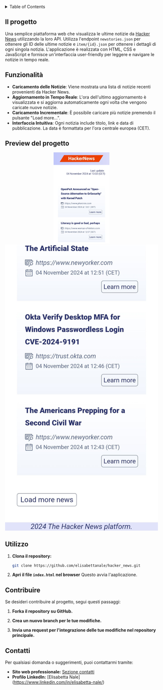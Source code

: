 <!-- TABLE OF CONTENTS -->
<details>
  <summary>Table of Contents</summary>
  <ol>
    <li><a href="#il-progetto">Il progetto: HackerNews Platform</a></li>
    <li><a href="#funzionalita">Funzionalità</a></li>
    <li><a href="#utilizzo">Utilizzo</a></li>
    <li><a href="#contribuire">Contribuire</a></li>
    <li><a href="#contatti">Contatti</a></li>
  </ol>
</details>



<!-- IL PROGETTO -->
## Il progetto

Una semplice piattaforma web che visualizza le ultime notizie da [Hacker News](https://news.ycombinator.com/) utilizzando la loro API. Utilizza l'endpoint `newstories.json` per ottenere gli ID delle ultime notizie e `item/{id}.json` per ottenere i dettagli di ogni singola notizia. L'applicazione è realizzata con HTML, CSS e JavaScript e fornisce un'interfaccia user-friendly per leggere e navigare le notizie in tempo reale.


<!-- FUNZIONALITà -->
## Funzionalità

- **Caricamento delle Notizie**: Viene mostrata una lista di notizie recenti provenienti da Hacker News.
- **Aggiornamento in Tempo Reale**: L'ora dell'ultimo aggiornamento è visualizzata e si aggiorna automaticamente ogni volta che vengono caricate nuove notizie.
- **Caricamento Incrementale**: È possibile caricare più notizie premendo il pulsante "Load more...".
- **Interfaccia Intuitiva**: Ogni notizia include titolo, link e data di pubblicazione. La data è formattata per l'ora centrale europea (CET).


## Preview del progetto

<p align="center">
    <img src="https://github.com/ElisabettaNale/hacker_news/blob/main/src/img/screenshot1.jpeg"
         alt="Anteprima dell'immagine 1"
         height=300px>
    <img src="https://github.com/ElisabettaNale/hacker_news/blob/main/src/img/screenshot2.jpeg"
         alt="Anteprima dell'immagine 2">
</p>


<!-- UTILIZZO -->
## Utilizzo

1. **Clona il repository:**
    ```bash
    git clone https://github.com/elisabettanale/hacker_news.git
    ```
2. **Apri il file `index.html` nel browser**
    Questo avvia l'aaplicazione.


<!-- CONTRIBUIRE -->
## Contribuire

Se desideri contribuire al progetto, segui questi passaggi: 

1. **Forka il repository su GitHub.**

2. **Crea un nuovo branch per le tue modifiche.**

3. **Invia una request per l'integrazione delle tue modifiche nel repository principale.**


<!-- CONTATTI -->
## Contatti

Per qualsiasi domanda o suggerimenti, puoi contattarmi tramite:

- **Sito web professionale:** [Sezione contatti](https://elisabettanale.github.io/pages/contacts.html)
- **Profilo LinkedIn:** [Elisabetta Nale] (https://www.linkedin.com/in/elisabetta-nale/)